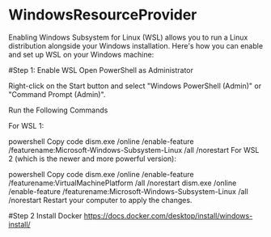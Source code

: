 # WindowsResourceProvider
Enabling Windows Subsystem for Linux (WSL) allows you to run a Linux distribution alongside your Windows installation. Here's how you can enable and set up WSL on your Windows machine:

#Step 1: Enable WSL
Open PowerShell as Administrator

Right-click on the Start button and select "Windows PowerShell (Admin)" or "Command Prompt (Admin)".

Run the Following Commands

For WSL 1:

powershell
Copy code
dism.exe /online /enable-feature /featurename:Microsoft-Windows-Subsystem-Linux /all /norestart
For WSL 2 (which is the newer and more powerful version):

powershell
Copy code
dism.exe /online /enable-feature /featurename:VirtualMachinePlatform /all /norestart
dism.exe /online /enable-feature /featurename:Microsoft-Windows-Subsystem-Linux /all /norestart
Restart your computer to apply the changes.

#Step 2 Install Docker
https://docs.docker.com/desktop/install/windows-install/

